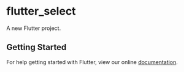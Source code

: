 # flutter_select

A new Flutter project.

## Getting Started

For help getting started with Flutter, view our online
[documentation](https://flutter.io/).
